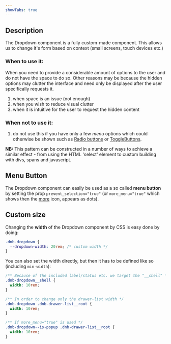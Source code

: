 ```yaml
---
showTabs: true
---
```


## Description

The Dropdown component is a fully custom-made component. This allows us to change it's form based on context (small screens, touch devices etc.)

### When to use it:

When you need to provide a considerable amount of options to the user and do not have the space to do so. Other reasons may be because the hidden options may clutter the interface and need only be displayed after the user specifically requests it.

1. when space is an issue (not enough)
1. when you wish to reduce visual clutter
1. when it is intuitive for the user to request the hidden content

### When not to use it:

1. do not use this if you have only a few _menu_ options which could otherwise be shown such as [Radio buttons](/uilib/components/radio) or [ToggleButtons](/uilib/components/toggle-button).

**NB:** This pattern can be constructed in a number of ways to achieve a similar effect - from using the HTML 'select' element to custom building with divs, spans and javascript.

## Menu Button

The Dropdown component can easily be used as a so called **menu button** by setting the prop `prevent_selection="true"` (or `more_menu="true"` which shows then the [more](/icons/primary#icon-more) icon, appears as dots).

## Custom size

Changing the **width** of the Dropdown component by CSS is easy done by doing:

```css
.dnb-dropdown {
  --dropdown-width: 20rem; /* custom width */
}
```

You can also set the width directly, but then it has to be defined like so (including `min-width`):

```css
/** Because of the included label/status etc. we target the "__shell" */
.dnb-dropdown__shell {
  width: 10rem;
}

/** In order to change only the drawer-list width */
.dnb-dropdown .dnb-drawer-list__root {
  width: 10rem;
}

/** If more_menu="true" is used */
.dnb-dropdown--is-popup .dnb-drawer-list__root {
  width: 10rem;
}
```
